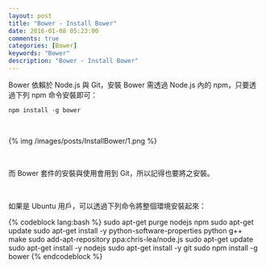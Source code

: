 ```yaml
---
layout: post
title: "Bower - Install Bower"
date: 2016-01-08 05:23:00
comments: true
categories: [Bower]
keywords: "Bower"
description: "Bower - Install Bower"
---
```


Bower 依賴於 Node.js 與 Git，安裝 Bower 需透過 Node.js 內的 npm，只要透過下列 npm 命令安裝即可：  

<!-- More -->

    npm install -g bower

<br/>


{% img /images/posts/InstallBower/1.png %}

<br/>


而  Bower 套件的安裝與使用會用到 Git，所以記得也要將之安裝。  

<br/>


如果是 Ubuntu 用戶，可以透過下列命令將整個環境安裝起來：  

{% codeblock lang:bash %}
sudo apt-get purge nodejs npm 
sudo apt-get update 
sudo apt-get install -y python-software-properties python g++ make 
sudo add-apt-repository ppa:chris-lea/node.js 
sudo apt-get update 
sudo apt-get install -y nodejs 
sudo apt-get install -y git
sudo npm install -g bower
{% endcodeblock %}

